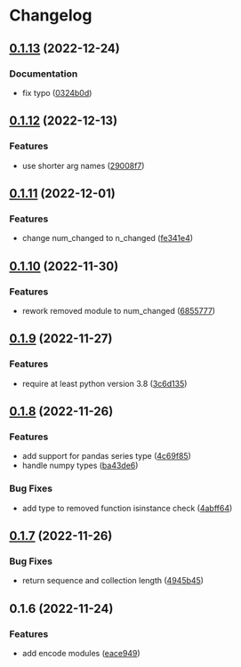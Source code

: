 # Changelog

## [0.1.13](https://github.com/n6ai/n6py/compare/v0.1.12...v0.1.13) (2022-12-24)


### Documentation

* fix typo ([0324b0d](https://github.com/n6ai/n6py/commit/0324b0d0c5dbcc2dc7398cfb973d745d3a878d86))

## [0.1.12](https://github.com/n6ai/n6py/compare/v0.1.11...v0.1.12) (2022-12-13)


### Features

* use shorter arg names ([29008f7](https://github.com/n6ai/n6py/commit/29008f7ddd8eb582d7ec16abc9010e8a06e1160c))

## [0.1.11](https://github.com/n6ai/n6py/compare/v0.1.10...v0.1.11) (2022-12-01)


### Features

* change num_changed to n_changed ([fe341e4](https://github.com/n6ai/n6py/commit/fe341e4eb235025e38862a9055e0cd0b856fc5d3))

## [0.1.10](https://github.com/n6ai/n6py/compare/v0.1.9...v0.1.10) (2022-11-30)


### Features

* rework removed module to num_changed ([6855777](https://github.com/n6ai/n6py/commit/6855777db1c078160799b273a79e8f7288391f26))

## [0.1.9](https://github.com/n6ai/n6py/compare/v0.1.8...v0.1.9) (2022-11-27)


### Features

* require at least python version 3.8 ([3c6d135](https://github.com/n6ai/n6py/commit/3c6d135b759e795181492be7a6c983d1d7a86e76))

## [0.1.8](https://github.com/n6ai/n6py/compare/v0.1.7...v0.1.8) (2022-11-26)


### Features

* add support for pandas series type ([4c69f85](https://github.com/n6ai/n6py/commit/4c69f85017f1ff768daa35f0f3852a2d949bab6e))
* handle numpy types ([ba43de6](https://github.com/n6ai/n6py/commit/ba43de67eb18f0b2f6314e732b1dd939af419923))


### Bug Fixes

* add type to removed function isinstance check ([4abff64](https://github.com/n6ai/n6py/commit/4abff64e4ce929286fcc32406f86f272fe4c6b0d))

## [0.1.7](https://github.com/n6ai/n6py/compare/v0.1.6...v0.1.7) (2022-11-26)


### Bug Fixes

* return sequence and collection length ([4945b45](https://github.com/n6ai/n6py/commit/4945b45291ee2cdc7c5cfc1609228e7f94ef1f90))

## 0.1.6 (2022-11-24)


### Features

* add encode modules ([eace949](https://github.com/n6ai/n6py/commit/eace94963b6fdc7a5baa82a6897d5135eebc2302))
